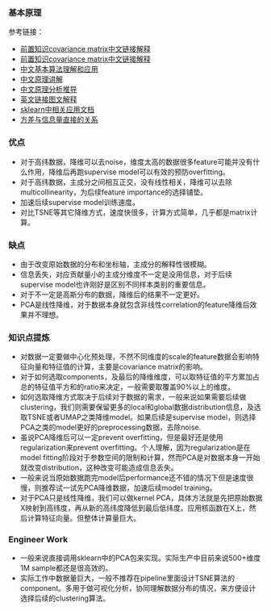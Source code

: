 
### 基本原理
参考链接：
- [前置知识covariance matrix中文链接解释](https://zhuanlan.zhihu.com/p/464822791)
- [前置知识covariance matrix中文链接解释](https://blog.csdn.net/xiaojinger_123/article/details/130749074)
- [中文基本算法理解和应用](https://blog.csdn.net/weixin_45142381/article/details/127150708)
- [中文原理讲解](https://zhuanlan.zhihu.com/p/37777074/)
- [中文原理分析推导](https://zhuanlan.zhihu.com/p/260186662)
- [英文链接图文解释](1https://medium.com/@dareyadewumi650/understanding-the-role-of-eigenvectors-and-eigenvalues-in-pca-dimensionality-reduction-10186dad0c5c)
- [sklearn中相关应用文档](https://scikit-learn.org/stable/modules/generated/sklearn.decomposition.PCA.html)
- [方差与信息量直接的关系](https://www.zhihu.com/question/36481348)
### 优点
- 对于高纬数据，降维可以去noise，维度太高的数据很多feature可能并没有什么作用，降维后再跑supervise model可以有效的预防overfitting。
- 对于高纬数据，主成分之间相互正交，没有线性相关，降维可以去除multicollinearity，为后续feature importance的选择铺垫。
- 加速后续supervise model训练速度。
- 对比TSNE等其它降维方式，速度快很多，计算方式简单，几乎都是matrix计算。
### 缺点
- 由于改变原始数据的分布和坐标轴，主成分的解释性很模糊。
- 信息丢失，对应贡献量小的主成分维度不一定是没用信息，对于后续supervise model也许刚好是区别不同样本类别的重要信息。
- 对于不一定是高斯分布的数据，降维后的结果不一定更好。
- PCA是线性降维，对于数据本身就包含非线性correlation的feature降维后效果并不理想。
### 知识点提炼
- 对数据一定要做中心化预处理，不然不同维度的scale的feature数据会影响特征向量和特征值的计算，主要是covariance matrix的影响。
- 对于如何选取components，及最后的降维维度，可以取特征值的平方累加占总的特征值平方和的ratio来决定，一般需要取覆盖90%以上的维度。
- 如何选取降维方式取决于后续对于数据的需求，一般来说如果需要后续做clustering，我们则需要保留更多的local和global数据distribution信息，及选取TSNE或者UMAP之类降维model。如果后续是supervise model，则选择PCA之类的model更好的preprocessing数据，去除noise.
- 虽说PCA降维后可以一定prevent overfitting，但是最好还是使用regularization来prevent overfitting。个人理解，因为regularization是在model fitting阶段对于参数空间的限制和计算，然而PCA是对数据本身一开始就改变distribution，这种改变可能造成信息丢失。
- 一般来说当原始数据跑完model后performance还不错的情况下但是速度很慢，则推荐试一试先PCA降维数据，加速后续model training。
- 对于PCA只是线性降维，我们可以做kernel PCA，具体方法就是先把原始数据X映射到高纬度，再从新的高纬度降低到最后低纬度。应用核函数在X上，然后计算特征向量。但整体计算量巨大。
### Engineer Work
- 一般来说直接调用sklearn中的PCA包来实现。实际生产中目前来说500+维度1M sample都还是很高效的。
- 实际工作中数据量巨大，一般不推荐在pipeline里面设计TSNE算法的component。多用于做可视化分析，协同理解数据分布的情况，来方便设计选择后续的clustering算法。
